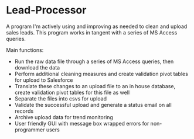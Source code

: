 # Lead-Processor
A program I'm actively using and improving as needed to clean and upload sales leads. This program works in tangent with a series of MS Access queries. 

Main functions:
- Run the raw data file through a series of MS Access queries, then download the data
- Perform additional cleaning measures and create validation pivot tables for upload to Salesforce
- Translate these changes to an upload file to an in house database, create validation pivot tables for this file as well
- Separate the files into csvs for upload
- Validate the successful upload and generate a status email on all records
- Archive upload data for trend monitoring
- User friendly GUI with message box wrapped errors for non-programmer users
